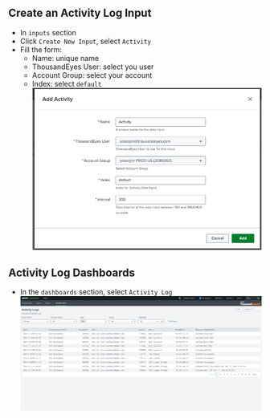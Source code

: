 ## Create an Activity Log Input

- In `inputs` section
- Click `Create New Input`, select `Activity`
- Fill the form:
    - Name: unique name
    - ThousandEyes User: select you user
    - Account Group: select your account
    - Index: select `default`
![Activity Input](../img/thousandeyes_splunk_app/inputActivity.png)

## Activity Log Dashboards

- In the `dashboards` section, select `Activity Log` 
![dashboard_activity_logs](../img/thousandeyes_splunk_app/dashboard_activity_logs.png)
